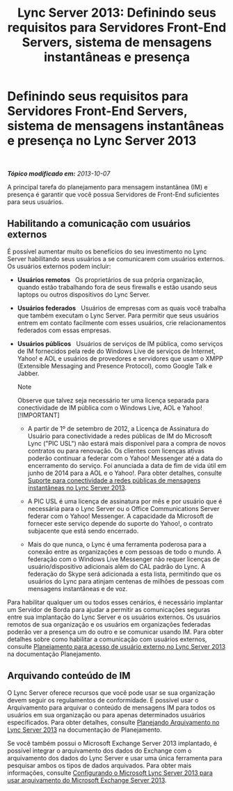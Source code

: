 ﻿---
title: 'Lync Server 2013: Definindo seus requisitos para Servidores Front-End Servers, sistema de mensagens instantâneas e presença'
TOCTitle: Definindo seus requisitos para Servidores Front-End Servers, sistema de mensagens instantâneas e presença
ms:assetid: c21198bc-520c-4d17-8b84-7ff1475b9b0a
ms:mtpsurl: https://technet.microsoft.com/pt-br/library/Gg412956(v=OCS.15)
ms:contentKeyID: 49308014
ms.date: 05/19/2016
mtps_version: v=OCS.15
ms.translationtype: HT
---

# Definindo seus requisitos para Servidores Front-End Servers, sistema de mensagens instantâneas e presença no Lync Server 2013

 

_**Tópico modificado em:** 2013-10-07_

A principal tarefa do planejamento para mensagem instantânea (IM) e presença é garantir que você possua Servidores de Front-End suficientes para seus usuários.

## Habilitando a comunicação com usuários externos

É possível aumentar muito os benefícios do seu investimento no Lync Server habilitando seus usuários a se comunicarem com usuários externos. Os usuários externos podem incluir:

  - **Usuários remotos**   Os proprietários de sua própria organização, quando estão trabalhando fora de seus firewalls e estão usando seus laptops ou outros dispositivos do Lync Server.

  - **Usuários federados**   Usuários de empresas com as quais você trabalha que também executam o Lync Server. Para permitir que seus usuários entrem em contato facilmente com esses usuários, crie relacionamentos federados com essas empresas.

  - **Usuários públicos**   Usuários de serviços de IM pública, como serviços de IM fornecidos pela rede do Windows Live de serviços de Internet, Yahoo\! e AOL e usuários de provedores e servidores que usam o XMPP (Extensible Messaging and Presence Protocol), como Google Talk e Jabber.
    
    > [!NOTE]  
    > Observe que talvez seja necessário ter uma licença separada para conectividade de IM pública com o Windows Live, AOL e Yahoo!    
    > [!IMPORTANT]  
    > <ul><li><p>A partir de 1º de setembro de 2012, a Licença de Assinatura do Usuário para conectividade a redes públicas de IM do Microsoft Lync (&quot;PIC USL&quot;) não estará mais disponível para a compra de novos contratos ou para renovação. Os clientes com licenças ativas poderão continuar a federar com o Yahoo! Messenger até a data do encerramento do serviço. Foi anunciada a data de fim de vida útil em junho de 2014 para a AOL e o Yahoo!. Para obter detalhes, consulte <a href="lync-server-2013-support-for-public-instant-messenger-connectivity.md">Suporte para conectividade a redes públicas de mensagens instantâneas no Lync Server 2013</a>.</p></li>    
    > <li><p>A PIC USL é uma licença de assinatura por mês e por usuário que é necessária para o Lync Server ou o Office Communications Server federar com o Yahoo! Messenger. A capacidade da Microsoft de fornecer este serviço depende do suporte do Yahoo!, o contrato subjacente que está sendo encerrado.</p></li>    
    > <li><p>Mais do que nunca, o Lync é uma ferramenta poderosa para a conexão entre as organizações e com pessoas de todo o mundo. A federação com o Windows Live Messenger não requer licenças de usuário/dispositivo adicionais além do CAL padrão do Lync. A federação do Skype será adicionada a esta lista, permitindo que os usuários do Lync para atinjam centenas de milhões de pessoas com mensagens instantâneas e de voz.</p></li>    </ul>


Para habilitar qualquer um ou todos esses cenários, é necessário implantar um Servidor de Borda para ajudar a permitir as comunicações seguras entre sua implantação do Lync Server e os usuários externos. Os usuários remotos de sua organização e os usuários em organizações federadas poderão ver a presença um do outro e se comunicar usando IM. Para obter detalhes sobre como habilitar a comunicação com usuários externos, consulte [Planejamento para acesso de usuário externo no Lync Server 2013](lync-server-2013-planning-for-external-user-access.md) na documentação Planejamento.

## Arquivando conteúdo de IM

O Lync Server oferece recursos que você pode usar se sua organização devem seguir os regulamentos de conformidade. É possível usar o Arquivamento para arquivar o conteúdo de mensagens IM para todos os usuários em sua organização ou para apenas determinados usuários especificados. Para obter detalhes, consulte [Planejando Arquivamento no Lync Server 2013](lync-server-2013-planning-for-archiving.md) na documentação de Planejamento.

Se você também possui o Microsoft Exchange Server 2013 implantado, é possível integrar o arquivamento dos dados do Exchange com o arquivamento dos dados do Lync Server e usar uma única ferramenta para pesquisar ambos os tipos de dados arquivados. Para obter mais informações, consulte [Configurando o Microsoft Lync Server 2013 para usar arquivamento do Microsoft Exchange Server 2013](configuring-lync-server-2013-to-use-microsoft-exchange-server-2013-archiving.md).

